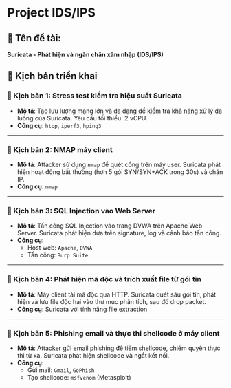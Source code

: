 # Project IDS/IPS
## 🔖 Tên đề tài:
**Suricata - Phát hiện và ngăn chặn xâm nhập (IDS/IPS)**

## 🎯 Kịch bản triển khai

### 📌 Kịch bản 1: Stress test kiểm tra hiệu suất Suricata
- **Mô tả**: Tạo lưu lượng mạng lớn và đa dạng để kiểm tra khả năng xử lý đa luồng của Suricata. Yêu cầu tối thiểu: 2 vCPU.
- **Công cụ**: `htop`, `iperf3`, `hping3`

---

### 📌 Kịch bản 2: NMAP máy client
- **Mô tả**: Attacker sử dụng `nmap` để quét cổng trên máy user. Suricata phát hiện hoạt động bất thường (hơn 5 gói SYN/SYN+ACK trong 30s) và chặn IP.
- **Công cụ**: `nmap`

---

### 📌 Kịch bản 3: SQL Injection vào Web Server
- **Mô tả**: Tấn công SQL Injection vào trang DVWA trên Apache Web Server. Suricata phát hiện dựa trên signature, log và cảnh báo tấn công.
- **Công cụ**:
  - Host web: `Apache`, `DVWA`
  - Tấn công: `Burp Suite`

---

### 📌 Kịch bản 4: Phát hiện mã độc và trích xuất file từ gói tin
- **Mô tả**: Máy client tải mã độc qua HTTP. Suricata quét sâu gói tin, phát hiện và lưu file độc hại vào thư mục phân tích, sau đó drop packet.
- **Công cụ**: Suricata với tính năng file extraction

---

### 📌 Kịch bản 5: Phishing email và thực thi shellcode ở máy client
- **Mô tả**: Attacker gửi email phishing để tiêm shellcode, chiếm quyền thực thi từ xa. Suricata phát hiện shellcode và ngắt kết nối.
- **Công cụ**:
  - Gửi mail: `Gmail`, `GoPhish`
  - Tạo shellcode: `msfvenom` (Metasploit)